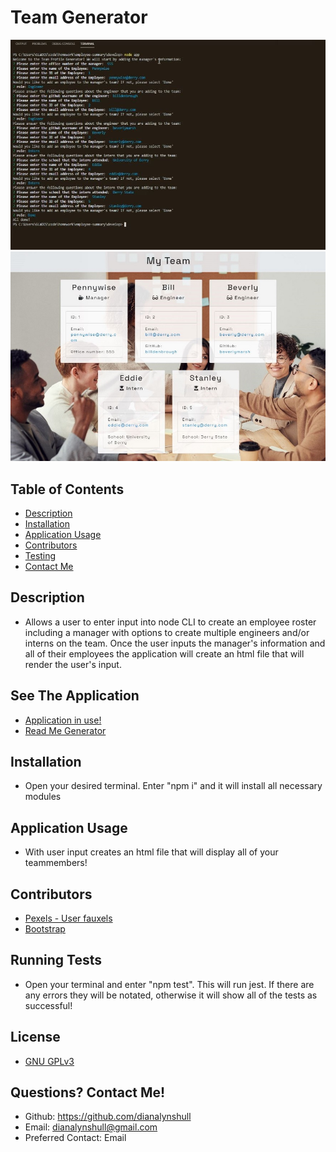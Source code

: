 # Team Generator
![Terminal](./assets/terminalscreenshot.jpg)
![Site](./assets/sitescreenshot.jpg)
## Table of Contents
* [Description](#description)
* [Installation](#installation)
* [Application Usage](#usage)
* [Contributors](#contributors)
* [Testing](#testing)
* [Contact Me](#contact)
## Description <a id="description"></a>
* Allows a user to enter input into node CLI to create an employee roster including a manager with options to create multiple engineers and/or interns on the team. Once the user inputs the manager's information and all of their employees the application will create an html file that will render the user's input.
## See The Application
* [Application in use!](https://drive.google.com/file/d/1s0WgPSTN3mRqNStruRO53Od9RI95cGix/view)
* [Read Me Generator](https://github.com/dianalynshull/Team-Generator)
## Installation <a id="installation"></a>
* Open your desired terminal. Enter "npm i" and it will install all necessary modules
## Application Usage <a id="usage"></a>
* With user input creates an html file that will display all of your teammembers!
## Contributors <a id="contributors"></a>
* [Pexels - User fauxels](https://www.pexels.com/photo/group-of-people-sitting-indoors-3184291/)
* [Bootstrap](https://getbootstrap.com/)
## Running Tests <a id="testing"></a>
* Open your terminal and enter "npm test". This will run jest. If there are any errors they will be notated, otherwise it will show all of the tests as successful!
## License
* [GNU GPLv3](https://choosealicense.com/licenses/gpl-3.0/)
## Questions? Contact Me! <a id="contact"></a>
* Github: https://github.com/dianalynshull
* Email: dianalynshull@gmail.com
* Preferred Contact: Email